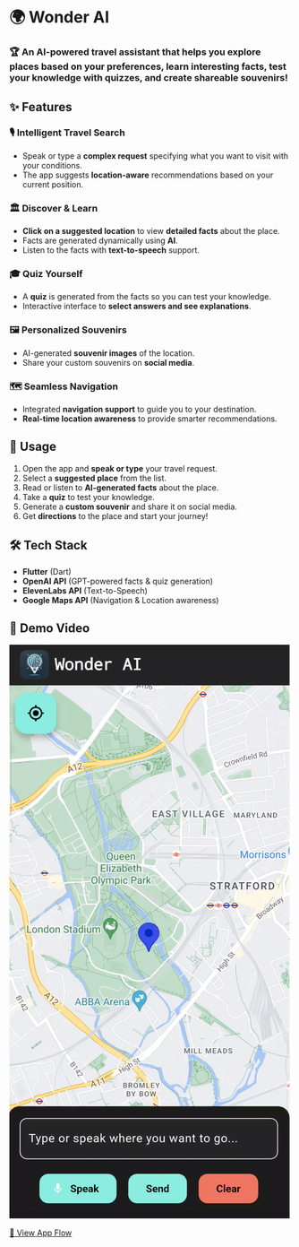 # 🌍 Wonder AI

### 🏆 An AI-powered travel assistant that helps you explore places based on your preferences, learn interesting facts, test your knowledge with quizzes, and create shareable souvenirs!

## ✨ Features

### 🎙️ Intelligent Travel Search
- Speak or type a **complex request** specifying what you want to visit with your conditions.
- The app suggests **location-aware** recommendations based on your current position.

### 🏛️ Discover & Learn
- **Click on a suggested location** to view **detailed facts** about the place.
- Facts are generated dynamically using **AI**.
- Listen to the facts with **text-to-speech** support.

### 🎓 Quiz Yourself
- A **quiz** is generated from the facts so you can test your knowledge.
- Interactive interface to **select answers and see explanations**.

### 🖼️ Personalized Souvenirs
- AI-generated **souvenir images** of the location.
- Share your custom souvenirs on **social media**.

### 🗺️ Seamless Navigation
- Integrated **navigation support** to guide you to your destination.
- **Real-time location awareness** to provide smarter recommendations.

## 🎯 Usage
1. Open the app and **speak or type** your travel request.
2. Select a **suggested place** from the list.
3. Read or listen to **AI-generated facts** about the place.
4. Take a **quiz** to test your knowledge.
5. Generate a **custom souvenir** and share it on social media.
6. Get **directions** to the place and start your journey!

## 🛠️ Tech Stack
- **Flutter** (Dart)
- **OpenAI API** (GPT-powered facts & quiz generation)
- **ElevenLabs API** (Text-to-Speech)
- **Google Maps API** (Navigation & Location awareness)

## 🎥 Demo Video
[![Watch the demo](https://raw.githubusercontent.com/David-Mavrodiev/wonder/main/wonder/thumbnail.png)](https://raw.githubusercontent.com/David-Mavrodiev/wonder/main/wonder/demo.mp4)

[📑 View App Flow](https://github.com/David-Mavrodiev/wonder/raw/main/wonder/flow.pdf)
